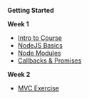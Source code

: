 **Getting Started**

**Week 1**

- [Intro to Course](Notes/Week1/01_intro_to_course)
- [NodeJS Basics](Notes/Week1/01-node-basics.md)
- [Node Modules](Notes/Week1/02-node-modules.md)
- [Callbacks & Promises](Notes/Week1/03-callbacks-promises.md)



**Week 2**


- [MVC Exercise](Notes/Week2/11-mvc.md)

<!--
- [Model View Conreoller](Notes/Week2/mvc.md)
- [Docker](Notes/Week2/docker.md)
- [TypeSCript Intro](Notes/Week1/04-typescript.md)
**Guides**

- [Environment Setup](Guides/environmentsetup.md)

**Week 15**

- Review

-->
